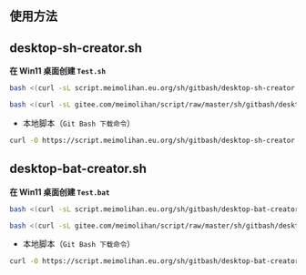 ## 使用方法

## desktop-sh-creator.sh

**在 Win11 桌面创建 `Test.sh`**

```bash
bash <(curl -sL script.meimolihan.eu.org/sh/gitbash/desktop-sh-creator.sh)
```

```bash
bash <(curl -sL gitee.com/meimolihan/script/raw/master/sh/gitbash/desktop-sh-creator.sh)
```

- 本地脚本（`Git Bash 下载命令`）

```bash
curl -O https://script.meimolihan.eu.org/sh/gitbash/desktop-sh-creator.sh
```

## desktop-bat-creator.sh

**在 Win11 桌面创建 `Test.bat`**

```bash
bash <(curl -sL script.meimolihan.eu.org/sh/gitbash/desktop-bat-creator.sh)
```

```bash
bash <(curl -sL gitee.com/meimolihan/script/raw/master/sh/gitbash/desktop-bat-creator.sh)
```

- 本地脚本（`Git Bash 下载命令`）

```bash
curl -O https://script.meimolihan.eu.org/sh/gitbash/desktop-bat-creator.sh
```
